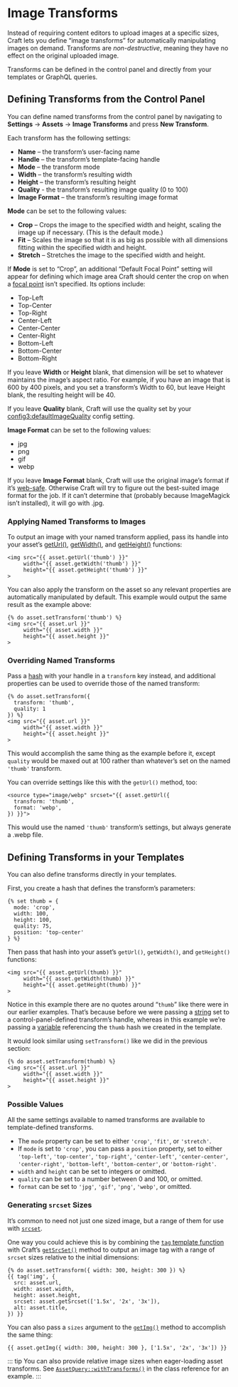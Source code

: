 # Image Transforms

Instead of requiring content editors to upload images at a specific sizes, Craft lets you define “image transforms” for automatically manipulating images on demand. Transforms are _non-destructive_, meaning they have no effect on the original uploaded image.

Transforms can be defined in the control panel and directly from your templates or GraphQL queries.

## Defining Transforms from the Control Panel

You can define named transforms from the control panel by navigating to **Settings** → **Assets** → **Image Transforms** and press **New Transform**.

Each transform has the following settings:

- **Name** – the transform’s user-facing name
- **Handle** – the transform’s template-facing handle
- **Mode** – the transform mode
- **Width** – the transform’s resulting width
- **Height** – the transform’s resulting height
- **Quality** - the transform’s resulting image quality (0 to 100)
- **Image Format** – the transform’s resulting image format

**Mode** can be set to the following values:

- **Crop** – Crops the image to the specified width and height, scaling the image up if necessary. (This is the default mode.)
- **Fit** – Scales the image so that it is as big as possible with all dimensions fitting within the specified width and height.
- **Stretch** – Stretches the image to the specified width and height.

If **Mode** is set to “Crop”, an additional “Default Focal Point” setting will appear for defining which image area Craft should center the crop on when a [focal point](assets.md#focal-points) isn’t specified. Its options include:

- Top-Left
- Top-Center
- Top-Right
- Center-Left
- Center-Center
- Center-Right
- Bottom-Left
- Bottom-Center
- Bottom-Right

If you leave **Width** or **Height** blank, that dimension will be set to whatever maintains the image’s aspect ratio. For example, if you have an image that is 600 by 400 pixels, and you set a transform’s Width to 60, but leave Height blank, the resulting height will be 40.

If you leave **Quality** blank, Craft will use the quality set by your <config3:defaultImageQuality> config setting.

**Image Format** can be set to the following values:

- jpg
- png
- gif
- webp

If you leave **Image Format** blank, Craft will use the original image’s format if it’s [web-safe](craft3:craft\helpers\Image::webSafeFormats()). Otherwise Craft will try to figure out the best-suited image format for the job. If it can’t determine that (probably because ImageMagick isn’t installed), it will go with .jpg.

### Applying Named Transforms to Images

To output an image with your named transform applied, pass its handle into your asset’s [getUrl()](craft3:craft\elements\Asset::getUrl()), [getWidth()](craft3:craft\elements\Asset::getWidth()), and [getHeight()](craft3:craft\elements\Asset::getHeight()) functions:

```twig
<img src="{{ asset.getUrl('thumb') }}"
     width="{{ asset.getWidth('thumb') }}"
     height="{{ asset.getHeight('thumb') }}"
>
```

You can also apply the transform on the asset so any relevant properties are automatically manipulated by default. This example would output the same result as the example above:

```twig
{% do asset.setTransform('thumb') %}
<img src="{{ asset.url }}"
     width="{{ asset.width }}"
     height="{{ asset.height }}"
>
```

### Overriding Named Transforms

Pass a [hash](dev/twig-primer.md#hashes) with your handle in a `transform` key instead, and additional properties can be used to override those of the named transform:

```twig{2-3}
{% do asset.setTransform({
  transform: 'thumb',
  quality: 1
}) %}
<img src="{{ asset.url }}"
     width="{{ asset.width }}"
     height="{{ asset.height }}"
>
```

This would accomplish the same thing as the example before it, except `quality` would be maxed out at 100 rather than whatever’s set on the named `'thumb'` transform.

You can override settings like this with the `getUrl()` method, too:

```twig
<source type="image/webp" srcset="{{ asset.getUrl({
  transform: 'thumb',
  format: 'webp',
}) }}">
```

This would use the named `'thumb'` transform’s settings, but always generate a .webp file.

## Defining Transforms in your Templates

You can also define transforms directly in your templates.

First, you create a hash that defines the transform’s parameters:

```twig
{% set thumb = {
  mode: 'crop',
  width: 100,
  height: 100,
  quality: 75,
  position: 'top-center'
} %}
```

Then pass that hash into your asset’s `getUrl()`, `getWidth()`, and `getHeight()` functions:

```twig
<img src="{{ asset.getUrl(thumb) }}"
     width="{{ asset.getWidth(thumb) }}"
     height="{{ asset.getHeight(thumb) }}"
>
```

Notice in this example there are no quotes around “`thumb`” like there were in our earlier examples. That’s because before we were passing a [string](dev/twig-primer.md#strings) set to a control-panel-defined transform’s handle, whereas in this example we’re passing a [variable](dev/twig-primer.md#variables) referencing the `thumb` hash we created in the template.

It would look similar using `setTransform()` like we did in the previous section:

```twig
{% do asset.setTransform(thumb) %}
<img src="{{ asset.url }}"
     width="{{ asset.width }}"
     height="{{ asset.height }}"
>
```

### Possible Values

All the same settings available to named transforms are available to template-defined transforms.

- The `mode` property can be set to either `'crop'`, `'fit'`, or `'stretch'`.
- If `mode` is set to `'crop'`, you can pass a `position` property, set to either `'top-left'`, `'top-center'`, `'top-right'`, `'center-left'`, `'center-center'`, `'center-right'`, `'bottom-left'`, `'bottom-center'`, or `'bottom-right'`.
- `width` and `height` can be set to integers or omitted.
- `quality` can be set to a number between 0 and 100, or omitted.
- `format` can be set to `'jpg'`, `'gif'`, `'png'`, `'webp'`, or omitted.

### Generating `srcset` Sizes

It’s common to need not just one sized image, but a range of them for use with [`srcset`](https://www.w3schools.com/tags/att_source_srcset.asp).

One way you could achieve this is by combining the [`tag` template function](dev/functions.md#tag) with Craft’s [`getSrcSet()`](craft3:craft\elements\Asset::getSrcSet()) method to output an image tag with a range of `srcset` sizes relative to the initial dimensions:

```twig
{% do asset.setTransform({ width: 300, height: 300 }) %}
{{ tag('img', {
  src: asset.url,
  width: asset.width,
  height: asset.height,
  srcset: asset.getSrcset(['1.5x', '2x', '3x']),
  alt: asset.title,
}) }}
```

You can also pass a `sizes` argument to the [`getImg()`](craft3:craft\elements\Asset::getImg()) method to accomplish the same thing:

```twig
{{ asset.getImg({ width: 300, height: 300 }, ['1.5x', '2x', '3x']) }}
```

::: tip
You can also provide relative image sizes when eager-loading asset transforms. See [`AssetQuery::withTransforms()`](craft3:craft\elements\db\AssetQuery::withTransforms()) in the class reference for an example.
:::
